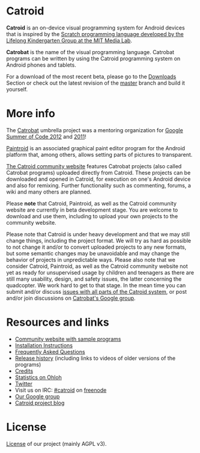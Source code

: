Catroid
=======

**Catroid** is an on-device visual programming system for Android devices that is inspired by the [Scratch programming language developed by the Lifelong Kindergarten Group at the MIT Media Lab](http://scratch.mit.edu/).

**Catrobat** is the name of the visual programming language. Catrobat programs can be written by using the Catroid programming system on Android phones and tablets.

For a download of the most recent beta, please go to the [Downloads](https://github.com/Catrobat/Catroid/downloads) Section or check out the latest revision of the [master](https://github.com/Catrobat/Catroid/commits/master) branch and build it yourself.

More info
=========

The [Catrobat](https://github.com/Catrobat/) umbrella project was a mentoring organization for [Google Summer of Code 2012](https://www.google-melange.com/gsoc/org/google/gsoc2012/catroidproject) and [2011](https://www.google-melange.com/gsoc/org/google/gsoc2011/catroid)!

[Paintroid](https://github.com/Catrobat/Paintroid) is an associated graphical paint editor program for the Android platform that, among others, allows setting parts of pictures to transparent.

[The Catroid community website](http://www.catroid.org/) features Catrobat projects (also called Catrobat programs) uploaded directly from Catroid. These projects can be downloaded and opened in Catroid, for execution on one's Android device and also for remixing. Further functionality such as commenting, forums, a wiki and many others are planned.

Please **note** that Catroid, Paintroid, as well as the Catroid community website are currently in beta development stage. You are welcome to download and use them, including to upload your own projects to the community website.

Please note that Catroid is under heavy development and that we may still change things, including the project format. We will try as hard as possible to not change it and/or to convert uploaded projects to any new formats, but some semantic changes may be unavoidable and may change the behavior of projects in unpredictable ways. Please also note that we consider Catroid, Paintroid, as well as the Catroid community website not yet as ready for unsupervised usage by children and teenagers as there are still many usability, design, and safety issues, the latter concerning the quadcopter. We work hard to get to that stage. In the mean time you can submit and/or discuss [issues with all parts of the Catroid system](https://github.com/Catrobat/Catroid/issues), or post and/or join discussions on [Catrobat's Google group](https://groups.google.com/forum/?fromgroups#!forum/catrobat).

Resources and links
=========
* [Community website with sample programs](http://www.catroid.org/)
* [Installation Instructions](https://github.com/Catrobat/Catroid/wiki/Installation-Instructions)
* [Frequently Asked Questions](https://github.com/Catrobat/Catroid/wiki/Frequently-Asked-Questions)
* [Release history](https://github.com/Catrobat/Catroid/wiki/Release-History) (including links to videos of older versions of the programs)
* [Credits](http://developer.catrobat.org/credits)
* [Statistics on Ohloh](https://www.ohloh.net/p/catrobat/)
* [Twitter](http://twitter.com/Catroid)
* Visit us on IRC: [#catroid](http://webchat.freenode.net/?channels=catroid&uio=d4) on [freenode](http://freenode.net/)
* [Our Google group](https://groups.google.com/forum/?fromgroups#!forum/catrobat)
* [Catroid project blog](http://blog.catroid.org/)

License
=======
[License](http://developer.catrobat.org/licenses) of our project (mainly AGPL v3).